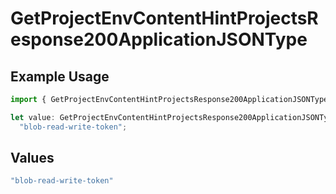 # GetProjectEnvContentHintProjectsResponse200ApplicationJSONType

## Example Usage

```typescript
import { GetProjectEnvContentHintProjectsResponse200ApplicationJSONType } from "@vercel/sdk/models/getprojectenvop.js";

let value: GetProjectEnvContentHintProjectsResponse200ApplicationJSONType =
  "blob-read-write-token";
```

## Values

```typescript
"blob-read-write-token"
```